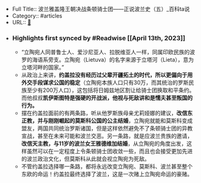 - Full Title:: 波兰雅盖隆王朝决战条顿骑士团——正说波兰史（五）_百科ta说
- Category:: #articles
- URL:: [🔗](https://baike.baidu.com/tashuo/browse/content?id=b9ad24c52a48f6c5d50e5807&fromModule=tashuo-article-list_tashuo-feed&fromLemmaModule=pcTopicList&fromTopicId=ced913fd2677e416c8380572)
- ### Highlights first synced by #Readwise [[April 13th, 2023]]
    - “立陶宛人同普鲁士人、爱沙尼亚人、拉脱维亚人一样，同属印欧民族的波罗的海语系旁支。立陶宛（Lietuva）的名字来源于立塔河（Lieta），意为立塔河畔的国家。”
    - 从政治上来讲，**约盖拉没有经历过父辈开疆拓土的时代，所以更偏向于用外交手段谋求公国的稳定**（立陶宛本族人口只有30万，而其统治的罗斯民族至少有200万人口），这包括将日姆兹地区割让给骑士团换取和平条约。而他叔叔**凯伊斯图特是强硬的开战派，他视与死敌讲和是懦夫甚至叛国的行为。**
    - 摆在约盖拉面前的有两条路，听从他罗斯族母亲尤莉娅娜的建议，**改信东正教，并与刚刚崛起的莫斯科公国的公主结婚**，立陶宛就能和莫斯科变成盟友，两国共同统治罗斯诸国，但是这样依然避免不了条顿骑士团的异教宣战，甚至在未来可能和波兰交恶。另一条路，就是应波兰贵族的邀请，**改信天主教，与11岁的波兰女王雅德维加结婚**，从立陶宛的角度出发，这样虽然可以在一定程度上令条顿骑士团收敛一些，而且也会接受更加先进的波兰政治文化，但莫斯科从此就会视立陶宛为死敌。
    - 不管约盖拉选择哪一条路，都将永远改变立陶宛、莫斯科、波兰甚至整个东欧的命运！约盖拉最终选择了波兰，这是一次赌上立陶宛命运的豪赌。
